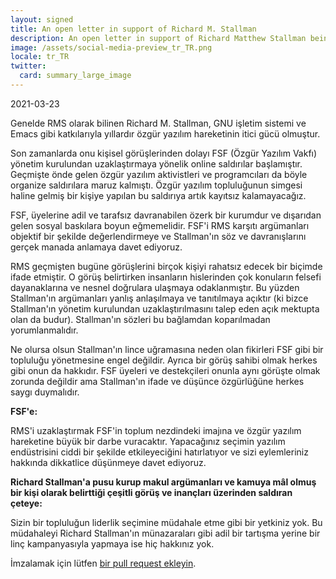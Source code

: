 ```yaml
---
layout: signed
title: An open letter in support of Richard M. Stallman
description: An open letter in support of Richard Matthew Stallman being reinstated by the Free Software Foundation
image: /assets/social-media-preview_tr_TR.png
locale: tr_TR
twitter:
  card: summary_large_image
---
```


2021-03-23

Genelde RMS olarak bilinen Richard M. Stallman, GNU işletim
sistemi ve Emacs gibi katkılarıyla yıllardır özgür yazılım
hareketinin itici gücü olmuştur.

Son zamanlarda onu kişisel görüşlerinden dolayı FSF
(Özgür Yazılım Vakfı) yönetim kurulundan uzaklaştırmaya
yönelik online saldırılar başlamıştır. Geçmişte önde
gelen özgür yazılım aktivistleri ve programcıları da böyle
organize saldırılara maruz kalmıştı. Özgür yazılım topluluğunun
simgesi haline gelmiş bir kişiye yapılan bu saldırıya artık
kayıtsız kalamayacağız.

FSF, üyelerine adil ve tarafsız davranabilen özerk bir kurumdur
ve dışarıdan gelen sosyal baskılara boyun eğmemelidir. FSF'i RMS
karşıtı argümanları objektif bir şekilde değerlendirmeye ve Stallman'ın
söz ve davranışlarını gerçek manada anlamaya davet ediyoruz.

RMS geçmişten bugüne görüşlerini birçok kişiyi rahatsız edecek
bir biçimde ifade etmiştir. O görüş belirtirken insanların hislerinden çok
konuların felsefi dayanaklarına ve nesnel doğrulara ulaşmaya odaklanmıştır.
Bu yüzden Stallman'ın argümanları yanlış anlaşılmaya ve tanıtılmaya açıktır
(ki bizce Stallman'ın yönetim kurulundan uzaklaştırılmasını talep eden açık
mektupta olan da budur). Stallman'ın sözleri bu bağlamdan koparılmadan
yorumlanmalıdır.

Ne olursa olsun Stallman'ın lince uğramasına neden
olan fikirleri FSF gibi bir topluluğu yönetmesine
engel değildir. Ayrıca bir görüş sahibi olmak herkes
gibi onun da hakkıdır. FSF üyeleri ve destekçileri
onunla aynı görüşte olmak zorunda değildir ama Stallman'ın
ifade ve düşünce özgürlüğüne herkes saygı duymalıdır.

**FSF'e:**

RMS'i uzaklaştırmak FSF'in toplum nezdindeki imajına
ve özgür yazılım hareketine büyük bir darbe vuracaktır.
Yapacağınız seçimin yazılım endüstrisini ciddi bir
şekilde etkileyeciğini hatırlatıyor ve sizi eylemleriniz
hakkında dikkatlice düşünmeye davet ediyoruz.

**Richard Stallman'a pusu kurup makul argümanları ve kamuya
mâl olmuş bir kişi olarak belirttiği çeşitli görüş ve inançları
üzerinden saldıran çeteye:**

Sizin bir topluluğun liderlik seçimine müdahale etme gibi
bir yetkiniz yok. Bu müdahaleyi Richard Stallman'ın münazaraları
gibi adil bir tartışma yerine bir linç kampanyasıyla yapmaya
ise hiç hakkınız yok.

İmzalamak için lütfen [bir pull request ekleyin](https://github.com/rms-support-letter/rms-support-letter.github.io/pulls).
